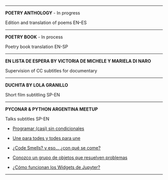 
---

**POETRY ANTHOLOGY** - In progress

Edition and translation of poems EN–ES

---

**POETRY BOOK** - In process

Poetry book translation EN-SP

---

**EN LISTA DE ESPERA BY VICTORIA DE MICHELE Y MARIELA DI NARO**

Supervision of CC subtitles for documentary

---

**DUCHITA BY LOLA GRANILLO**

Short film subtitling SP-EN

---

**PYCONAR & PYTHON ARGENTINA MEETUP**

Talks subtitles SP-EN

- [Programar (casi) sin condicionales](https://www.youtube.com/watch?v=ioeMeQNEgL8)

- [Une para todes y todes para une](https://www.youtube.com/watch?v=vPimduOkpdY)

- [¿Code Smells? y eso… ¿con qué se come?](https://www.youtube.com/watch?v=y1qzHr-uBwQ)

- [Conozco un grupo de objetos que resuelven problemas](https://www.youtube.com/watch?v=kyrDRjW3-xY)

- [¿Cómo funcionan los Widgets de Jupyter? ](https://www.youtube.com/watch?v=qqLrHzNaD28)

---

